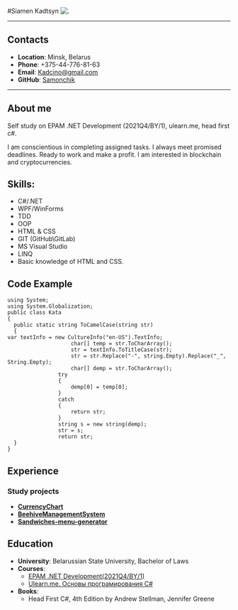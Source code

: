 #Siamen Kadtsyn
![.](https://img.hhcdn.ru/photo/727554400.jpeg?t=1688385574&h=la0c9CsRpRhom-miXP4STw) 
***
## Contacts
* **Location**: Minsk, Belarus
* **Phone**: +375-44-776-81-63
* **Email**: Kadcino@gmail.com
* **GitHub**: [Samonchik](https://github.com/Samonchik)
***
## About me
Self study on EPAM .NET Development (2021Q4/BY/1), ulearn.me, head first c#.

I am conscientious in completing assigned tasks. I always meet promised deadlines. Ready to work and make a profit. I am interested in blockchain and cryptocurrencies.

## Skills:
* C#/.NET
* WPF/WinForms
* TDD
* OOP
* HTML & CSS
* GIT (GitHub\GitLab)
* MS Visual Studio
* LINQ
* Basic knowledge of HTML and CSS.

## Code Example
```
using System;
using System.Globalization;
public class Kata
{
  public static string ToCamelCase(string str)
  {
var textInfo = new CultureInfo("en-US").TextInfo;
                    char[] temp = str.ToCharArray();
                    str = textInfo.ToTitleCase(str);
                    str = str.Replace("-", string.Empty).Replace("_", String.Empty);
                    char[] demp = str.ToCharArray();
                try
                {
                    demp[0] = temp[0];
                }
                catch
                {
                    return str;
                }
                string s = new string(demp);
                str = s;
                return str;
  }
}
```
## Experience
### Study projects
* [**CurrencyChart**](https://github.com/Samonchik/CurrencyChart)
* [**BeehiveManagementSystem**](https://github.com/Samonchik/BeehiveManagementSystem)
* [**Sandwiches-menu-generator**](https://github.com/Samonchik/Sandwiches-menu-generator)
## Education
* **University**: Belarussian State University, Bachelor of Laws
* **Courses**:        
    + [EPAM .NET Development(2021Q4/BY/1)](https://training.epam.com/Training/Details/2665?lang=ru)
    + [Ulearn.me. Основы програмирования C#](https://ulearn.me/)
* **Books**:
    + Head First C#, 4th Edition by Andrew Stellman, Jennifer Greene
